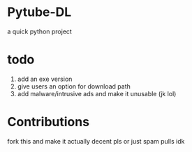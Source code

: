# Pytube-DL
a quick python project


# todo
1. add an exe version
2. give users an option for download path
3. add malware/intrusive ads and make it unusable (jk lol)


# Contributions
fork this and make it actually decent pls
or just spam pulls idk

